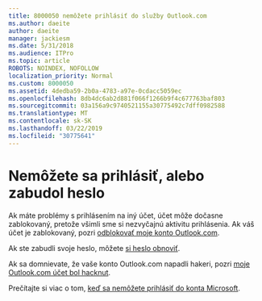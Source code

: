 ```yaml
---
title: 8000050 nemôžete prihlásiť do služby Outlook.com
ms.author: daeite
author: daeite
manager: jackiesm
ms.date: 5/31/2018
ms.audience: ITPro
ms.topic: article
ROBOTS: NOINDEX, NOFOLLOW
localization_priority: Normal
ms.custom: 8000050
ms.assetid: 4dedba59-2b0a-4783-a97e-0cdacc5059ec
ms.openlocfilehash: 8db4dc6ab2d881f066f1266b9f4c677763baf803
ms.sourcegitcommit: 03a156a9c9740521155a30775492c7dff0982588
ms.translationtype: MT
ms.contentlocale: sk-SK
ms.lasthandoff: 03/22/2019
ms.locfileid: "30775641"
---
```

# <a name="i-cant-sign-in-or-forgot-my-password"></a>Nemôžete sa prihlásiť, alebo zabudol heslo

Ak máte problémy s prihlásením na iný účet, účet môže dočasne zablokovaný, pretože všimli sme si nezvyčajnú aktivitu prihlásenia. Ak váš účet je zablokovaný, pozri [odblokovať moje konto Outlook.com](https://go.microsoft.com/fwlink/p/?linkid=2001800&amp;clcid=0x409).
  
Ak ste zabudli svoje heslo, môžete [si heslo obnoviť](https://go.microsoft.com/fwlink/p/?linkid=841909).
  
Ak sa domnievate, že vaše konto Outlook.com napadli hakeri, pozri [moje Outlook.com účet bol hacknut](https://go.microsoft.com/fwlink/p/?linkid=874366).
  
Prečítajte si viac o tom, [keď sa nemôžete prihlásiť do konta Microsoft](https://go.microsoft.com/fwlink/p/?linkid=842227).
  

